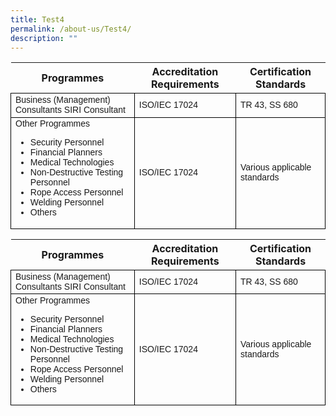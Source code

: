 ```yaml
---
title: Test4
permalink: /about-us/Test4/
description: ""
---
```

<style type="text/css">
.tg td{border-color:black;border-style:solid;border-width:1px;font-family:Arial, sans-serif;font-size:14px;
.tg th{border-color:black;border-style:solid;border-width:1px;font-family:Arial, sans-serif;font-size:14px;
</style>
<table class="tg">
<thead>
  <tr>
    <th class="tg-sc4m">Programmes</th>
    <th class="tg-sc4m">Accreditation Requirements</th>
    <th class="tg-sc4m">Certification Standards</th>
  </tr>
</thead>
<tbody>
  <tr>
    <td class="tg-06je">Business (Management) Consultants SIRI Consultant</td>
    <td class="tg-06je">ISO/IEC 17024</td>
    <td class="tg-06je">TR 43, SS 680</td>
  </tr>
  <tr>
    <td class="tg-06je">Other Programmes<br>
<ul>
	<li>Security Personnel</li>
	<li>Financial Planners</li>
	<li>Medical Technologies</li>
	<li>Non-Destructive Testing Personnel</li>
	<li>Rope Access Personnel</li>
	<li>Welding Personnel</li>
	<li>Others</li>
</ul>
</td>
    <td class="tg-06je">ISO/IEC 17024</td>
    <td class="tg-06je">Various applicable standards</td>
  </tr>
</tbody>
</table>


<style type="text/css">
.tg td {
    font-size: 14px;
}
    font-size: 14px;
}
.tg ul {
    list-style-type: disc; 
}
.tg ul li {
    font-size: 14px; 
}
</style>
<table class="tg">
<thead>
  <tr>
    <th class="tg-sc4m">Programmes</th>
    <th class="tg-sc4m">Accreditation Requirements</th>
    <th class="tg-sc4m">Certification Standards</th>
  </tr>
</thead>
<tbody>
  <tr>
    <td class="tg-06je">Business (Management) Consultants SIRI Consultant</td>
    <td class="tg-06je">ISO/IEC 17024</td>
    <td class="tg-06je">TR 43, SS 680</td>
  </tr>
  <tr>
    <td class="tg-06je">Other Programmes<br>
      <ul>
        <li>Security Personnel</li>
        <li>Financial Planners</li>
        <li>Medical Technologies</li>
        <li>Non-Destructive Testing Personnel</li>
        <li>Rope Access Personnel</li>
        <li>Welding Personnel</li>
        <li>Others</li>
      </ul>
    </td>
    <td class="tg-06je">ISO/IEC 17024</td>
    <td class="tg-06je">Various applicable standards</td>
  </tr>
</tbody>
</table>
